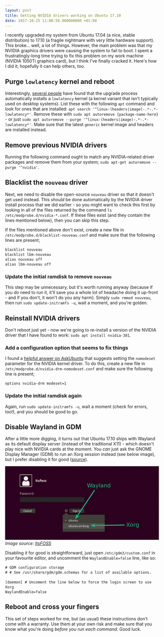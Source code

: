 ```yaml
---
layout: post
title: Getting NVIDIA drivers working on Ubuntu 17.10
date: 2017-10-25 11:08:58.000000000 +01:00
---
```


I recently upgraded my system from Ubuntu 17.04 (a nice, stable distribution) to
17.10 (a fragile nightmare with very little hardware support).  This broke...
well, a lot of things. However, the main problem was that my NVIDIA graphics
drivers were causing the system to fail to boot. I spent a frustratingly-long
time trying to fix this problem on my work machine (NVIDIA 1050Ti graphics
card), but I think I've finally cracked it. Here's how I did it; hopefully it
can help others, too.

<!-- more -->

## Purge `lowlatency` kernel and reboot

Interestingly, [several people][lowlatency-bugs-launchpad] have found that the
upgrade process automatically installs a `lowlatency` kernel (a kernel variant
that isn't typically used on desktop systems). List these with the following
`apt` command and look for ones that are installed: `apt search
'^linux-(headers|image)-.*-.*-lowlatency*'`. Remove these with `sudo apt
autoremove {package-name-here}` - or just `sudo apt autoremove --purge
'^linux-(headers|image)-.*-.*-lowlatency*'`. Make sure that the latest
`generic` kernel image and headers are installed instead.

[lowlatency-bugs-launchpad]: https://bugs.launchpad.net/ubuntu/+source/xorg/+bug/1725169

## Remove previous NVIDIA drivers

Running the following command ought to match any NVIDIA-related driver packages
and remove them from your system; `sudo apt-get autoremove --purge '^nvidia'`.

## Blacklist the `nouveau` driver

Next, we need to disable the open-source `nouveau` driver so that it doesn't
get used instead. This *should* be done automatically by the NVIDIA driver
install process that we did earlier - so you might want to check this first by
looking in all of the files returned by the command `ls
/etc/modprobe.d/nvidia-*.conf`. If these files exist (and they contain the
lines mentioned below), then you can skip this step.

If the files mentioned above don't exist, create a new file in
`/etc/modprobe.d/blacklist-nouveau.conf` and make sure that the following lines
are present;

```
blacklist nouveau
blacklist lbm-nouveau
alias nouveau off
alias lbm-nouveau off
```

### Update the initial ramdisk to remove `nouveau`

This step may be unnecessary, but it's worth running anyway (because if you
*do* need to run it, it'll save you a whole lot of headache doing it up-front -
and if you don't, it won't do you any harm). Simply `sudo rmmod nouveau`, then
run `sudo update-initramfs -u`, wait a moment, and you're golden.

## Reinstall NVIDIA drivers

Don't reboot just yet - now we're going to re-install a version of the NVIDIA
driver that I have found to work: `sudo apt install nvidia-381`.

### Add a configuration option that seems to fix things

I found a [helpful answer on AskUbuntu][nomodeset-nvidia-askubuntu] that
suggests setting the `nomodeset` parameter for the NVIDIA kernel driver. To do
this, create a new file in `/etc/modprobe.d/nvidia-drm-nomodeset.conf` and make
sure the following line is present;

```
options nvidia-drm modeset=1
```

[nomodeset-nvidia-askubuntu]: https://askubuntu.com/a/907839

### Update the initial ramdisk again

Again, run `sudo update-initramfs -u`, wait a moment (check for errors, too!),
and you should be good to go.

## Disable Wayland in GDM

After a little more digging, it turns out that Ubuntu 17.10 ships with Wayland
as its default display server (instead of the traditional X11) - which doesn't
play nice with NVIDIA cards at the moment. You *can* just ask the GNOME Display
Manager (GDM) to run an Xorg session instead (see below image), but I prefer
disabling it for good ([source][disable-wayland-askubuntu]).

![Switching from Wayland to Xorg in GDM](/images/switch-wayland-xorg.jpg)
*Image source: [ItsFOSS][disable-wayland-itsfoss]*

Disabling it for good is straightforward, just open `/etc/gdm3/custom.conf` in
your favourite editor, and uncomment the `WaylandEnable=false` line, like so:

```
# GDM configuration storage
# # See /usr/share/gdm/gdm.schemas for a list of available options.

[daemon] # Uncoment the line below to force the login screen to use Xorg
WaylandEnable=false
```

## Reboot and cross your fingers

This set of steps worked for me, but (as usual) these instructions don't come
with a warranty. Use them at your own risk and make sure that you know what
you're doing *before you run each command*. Good luck.

[disable-wayland-askubuntu]: https://askubuntu.com/questions/967955/ubuntu-17-10-on-wayland-how-can-i-install-the-nvidia-drivers
[disable-wayland-itsfoss]: https://itsfoss.com/switch-xorg-wayland

